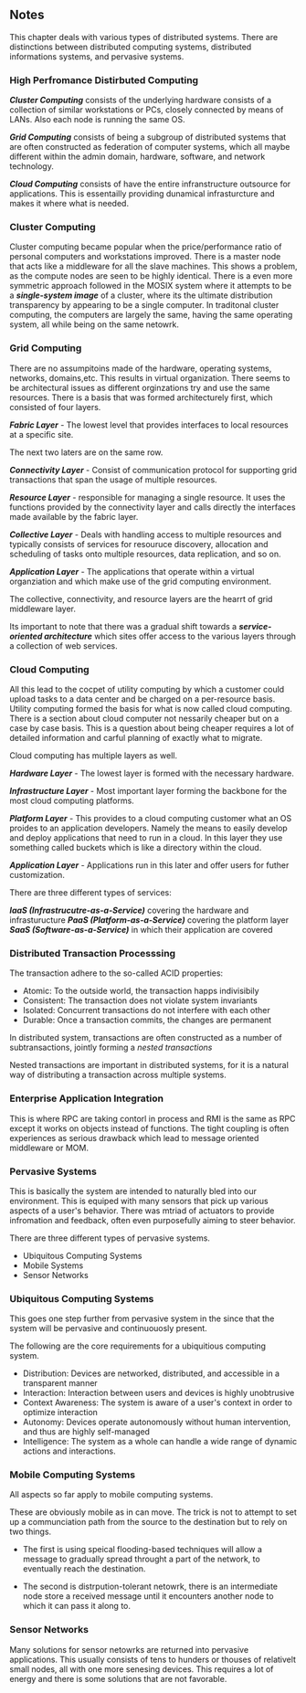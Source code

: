## Notes 

This chapter deals with various types of distributed systems. There are distinctions between distributed computing systems, distributed informations systems, and pervasive systems. 

### High Perfromance Distirbuted Computing

***Cluster Computing*** consists of the underlying hardware consists of a collection of similar workstations or PCs, closely connected by means of LANs. Also each node is running the same OS. 

***Grid Computing*** consists of being a subgroup of distributed systems that are often constructed as federation of computer systems, which all maybe different within the admin domain, hardware, software, and network technology. 

***Cloud Computing*** consists of have the entire infranstructure outsource for applications. This is essentailly providing dunamical infrasturcture and makes it where what is needed. 

### Cluster Computing 

Cluster computing became popular when the price/performance ratio of personal computers and workstations improved. There is a master node that acts like a middleware for all the slave machines. This shows a problem, as the compute nodes are seen to be highly identical. There is a even more symmetric approach followed in the MOSIX system where it attempts to be a ***single-system image*** of a cluster, where its the ultimate distribution transparency by appearing to be a single computer. In traditonal cluster computing, the computers are largely the same, having the same operating system, all while being on the same netowrk. 

### Grid Computing 
There are no assumpitoins made of the hardware, operating systems, networks, domains,etc. This results in virtual organization. There seems to be architectural issues as different orginzations try and use the same resources. There is a basis that was formed architecturely first, which consisted of four layers. 

***Fabric Layer*** - The lowest level that provides interfaces to local resources at a specific site. 

The next two laters are on the same row. 

***Connectivity Layer*** - Consist of communication protocol for supporting grid transactions that span the usage of multiple resources. 

***Resource Layer*** - responsible for managing a single resource. It uses the functions provided by the connectivity layer and calls directly the interfaces made available by the fabric layer. 

***Collective Layer*** - Deals with handling access to multiple resources and typically consists of services for resouruce discovery, allocation and scheduling of tasks onto multiple resources, data replication, and so on. 

***Application Layer*** - The applications that operate within a virtual organziation and which make use of the grid computing environment. 

The collective, connectivity, and resource layers are the hearrt of grid middleware layer. 

Its important to note that there was a gradual shift towards a ***service-oriented architecture*** which sites offer access to the various layers through a collection of web services. 

### Cloud Computing 
All this lead to the cocpet of utility computing by which a customer could upload tasks to a data center and be charged on a per-resource basis. Utility computing formed the basis for what is now called cloud computing. There is a section about cloud computer not nessarily cheaper but on a case by case basis. This is a question about being cheaper requires a lot of detailed information and carful planning of exactly what to migrate. 

Cloud computing has multiple layers as well. 

***Hardware Layer*** - The lowest layer is formed with the necessary hardware. 

***Infrastructure Layer*** -  Most important layer forming the backbone for the most cloud computing platforms. 

***Platform Layer*** - This provides to a cloud computing customer what an OS proides to an application developers. Namely the means to easily develop and deploy applications that need to run in a cloud. In this layer they use something called buckets which is like a directory within the cloud. 

***Application Layer*** - Applications run in this later and offer users for futher customization. 

There are three different types of services:

***IaaS (Infrastrucutre-as-a-Service)*** covering the hardware and infrasturucture
***PaaS (Platform-as-a-Service)*** covering the platform layer
***SaaS (Software-as-a-Service)*** in which their application are covered

### Distributed Transaction Processsing 
The transaction adhere to the so-called ACID properties: 

* Atomic: To the outside world, the transaction happs indivisibily
* Consistent: The transaction does not violate system invariants 
* Isolated: Concurrent transactions do not interfere with each other 
* Durable: Once a transaction commits, the changes are permanent 

In distributed system, transactions are often constructed as a number of subtransactions, jointly forming a *nested transactions* 

Nested transactions are important in distributed systems, for it is a natural way of distributing a transaction across multiple systems. 

### Enterprise Application Integration 
This is where RPC are taking contorl in process and RMI is the same as RPC except it works on objects instead of functions. The tight coupling is often experiences as serious drawback which lead to message oriented middleware or MOM. 

### Pervasive Systems 
This is basically the system are intended to naturally bled into our environment. This is equiped with many sensors that pick up various aspects of a user's behavior. There was mtriad of actuators to provide infromation and feedback, often even purposefully aiming to steer behavior. 

There are three different types of pervasive systems. 

* Ubiquitous Computing Systems 
* Mobile Systems 
* Sensor Networks 

### Ubiquitous Computing Systems
This goes one step further from pervasive system in the since that the system will be pervasive and continuouosly present. 

The following are the core requirements for a ubiquitious computing system. 

* Distribution: Devices are networked, distributed, and accessible in a transparent manner
* Interaction: Interaction between users and devices is highly unobtrusive
* Context Awareness: The system is aware of a user's context in order to optimize interaction 
* Autonomy: Devices operate autonomously without human intervention, and thus are highly self-managed
* Intelligence: The system as a whole can handle a wide range of dynamic actions and interactions. 

### Mobile Computing Systems
All aspects so far apply to mobile computing systems. 

These are obviously mobile as in can move. The trick is not to attempt to set up a communciation path from the source to the destination but to rely on two things. 

* The first is using speical flooding-based techniques will allow a message to gradually spread throught a part of the network, to eventually reach the destination. 

* The second is distrpution-tolerant netowrk, there is an intermediate node store a received message until it encounters another node to which it can pass it along to. 

### Sensor Networks
Many solutions for sensor netowrks are returned into pervasive applications. This usually consists of tens to hunders or thouses of relativelt small nodes, all with one more senesing devices. This requires a lot of energy and there is some solutions that are not favorable. 





